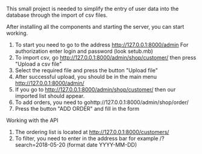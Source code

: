This small project is needed to simplify the entry of user data into the database through the import of csv files.

After installing all the components and starting the server, you can start working.

1. To start you need to go to the address http://127.0.0.1:8000/admin
For authorization enter login and password (look setub.mb)
2. To import csv, go http://127.0.0.1:8000/admin/shop/customer/
then press "Upload a csv file"
3. Select the required file and press the button "Upload file"
4. After successful upload, you should be in the main menu http://127.0.0.1:8000/admin/
5. If you go to http://127.0.0.1:8000/admin/shop/customer/
then our imported list should appear.
6. To add orders, you need to gohttp://127.0.0.1:8000/admin/shop/order/
7. Press the button "ADD ORDER" and fill in the form

Working with the API

1. The ordering list is located at http://127.0.0.1:8000/customers/
2. To filter, you need to enter in the address bar for example /?search=2018-05-20 (format date YYYY-MM-DD)



